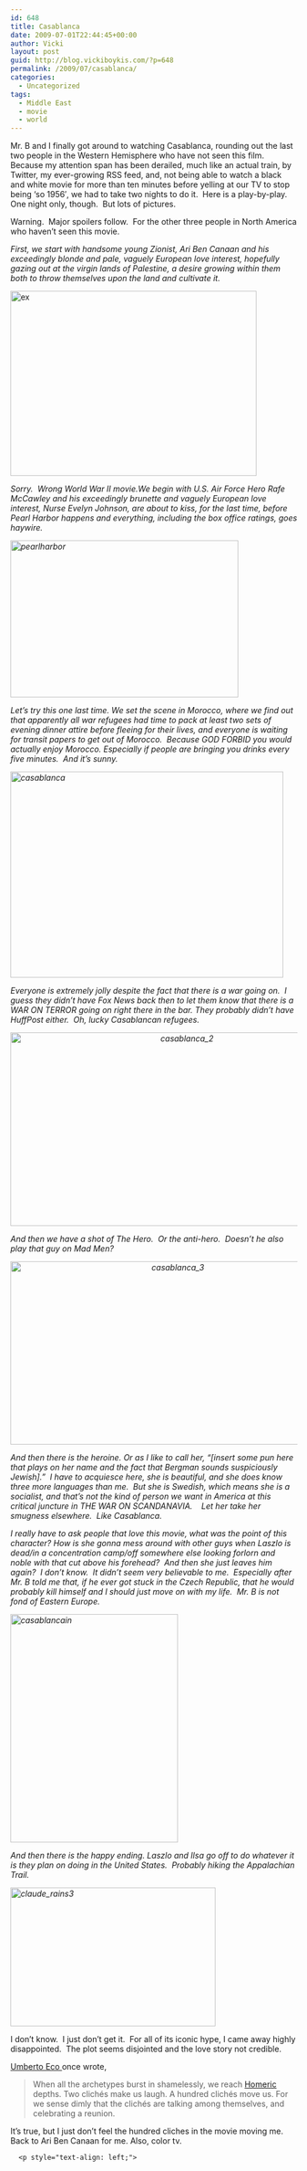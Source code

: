 ```yaml
---
id: 648
title: Casablanca
date: 2009-07-01T22:44:45+00:00
author: Vicki
layout: post
guid: http://blog.vickiboykis.com/?p=648
permalink: /2009/07/casablanca/
categories:
  - Uncategorized
tags:
  - Middle East
  - movie
  - world
---
```

Mr. B and I finally got around to watching Casablanca, rounding out the last two people in the Western Hemisphere who have not seen this film.  Because my attention span has been derailed, much like an actual train, by Twitter, my ever-growing RSS feed, and, not being able to watch a black and white movie for more than ten minutes before yelling at our TV to stop being &#8216;so 1956&#8242;, we had to take two nights to do it.  Here is a play-by-play.  One night only, though.  But lots of pictures.

Warning.  Major spoilers follow.  For the other three people in North America who haven&#8217;t seen this movie.

_First, we start with handsome young Zionist, Ari Ben Canaan and his exceedingly blonde and pale, vaguely European love interest, hopefully gazing out at the virgin lands of Palestine, a desire growing within them both to throw themselves upon the land and cultivate it._ 

<p style="text-align: left;">
  <a href="http://blog.vickiboykis.com/wp-content/uploads/2009/07/ex.jpg"><img class="aligncenter size-full wp-image-649" title="ex" src="http://blog.vickiboykis.com/wp-content/uploads/2009/07/ex.jpg" alt="ex" width="432" height="324" /></a>
</p>

<p style="text-align: left;">
  <p style="text-align: left;">
    <em>Sorry.  Wrong World War II movie.We begin with U.S. Air Force Hero Rafe McCawley and his exceedingly brunette and vaguely European love interest, Nurse Evelyn Johnson, are about to kiss, for the last time, before Pearl Harbor happens and everything, including the box office ratings, goes haywire.<br /> </em>
  </p>
  
  <p style="text-align: left;">
    <em><a href="http://blog.vickiboykis.com/wp-content/uploads/2009/07/pearlharbor.jpg"><img class="aligncenter size-full wp-image-651" title="pearlharbor" src="http://blog.vickiboykis.com/wp-content/uploads/2009/07/pearlharbor.jpg" alt="pearlharbor" width="400" height="275" /></a></em>
  </p>
  
  <p style="text-align: left;">
    <em>Let&#8217;s try this one last time. We set the scene in Morocco, where we find out that apparently all war refugees had time to pack at least two sets of evening dinner attire before fleeing for their lives, and everyone is waiting for transit papers to get out of Morocco.  Because GOD FORBID you would actually enjoy Morocco. Especially if people are bringing you drinks every five minutes.  And it&#8217;s sunny.<br /> </em>
  </p>
  
  <p style="text-align: left;">
    <em><a href="http://blog.vickiboykis.com/wp-content/uploads/2009/07/casablanca.jpg"><img class="aligncenter size-full wp-image-652" title="casablanca" src="http://blog.vickiboykis.com/wp-content/uploads/2009/07/casablanca.jpg" alt="casablanca" width="479" height="361" /></a></em>
  </p>
  
  <p style="text-align: left;">
    <em>Everyone is extremely jolly despite the fact that there is a war going on.  I guess they didn&#8217;t have Fox News back then to let them know that there is a WAR ON TERROR going on right there in the bar. They probably didn&#8217;t have HuffPost either.  Oh, lucky Casablancan refugees.<br /> </em>
  </p>
  
  <p style="text-align: center;">
    <em><a href="http://blog.vickiboykis.com/wp-content/uploads/2009/07/casablanca_2.png"><img class="aligncenter size-full wp-image-655" title="casablanca_2" src="http://blog.vickiboykis.com/wp-content/uploads/2009/07/casablanca_2.png" alt="casablanca_2" width="604" height="339" /></a></em>
  </p>
  
  <p style="text-align: left;">
    <em>And then we have a shot of The Hero.  Or the anti-hero.  Doesn&#8217;t he also play that guy on Mad Men?<br /> </em>
  </p>
  
  <p style="text-align: center;">
    <em><a href="http://blog.vickiboykis.com/wp-content/uploads/2009/07/casablanca_3.png"><img class="aligncenter size-full wp-image-656" title="casablanca_3" src="http://blog.vickiboykis.com/wp-content/uploads/2009/07/casablanca_3.png" alt="casablanca_3" width="572" height="321" /></a></em>
  </p>
  
  <p style="text-align: left;">
    <em>And then there is the heroine. Or as I like to call her, &#8220;[insert some pun here that plays on her name and the fact that Bergman sounds suspiciously Jewish].&#8221;  I have to acquiesce here, she is beautiful, and she does know three more languages than me.  But she is Swedish, which means she is a socialist, and that&#8217;s not the kind of person we want in America at this critical juncture in THE WAR ON SCANDANAVIA.    Let her take her smugness elsewhere.  Like Casablanca. </em>
  </p>
  
  <p style="text-align: left;">
    <em> I really have to ask people that love this movie, what was the point of this character? How is she gonna mess around with other guys when Laszlo is dead/in a concentration camp/off somewhere else looking forlorn and noble with that cut above his forehead?  And then she just leaves him again?  I don&#8217;t know.  It didn&#8217;t seem very believable to me.  Especially after Mr. B told me that, if he ever got stuck in the Czech Republic, that he would probably kill himself and I should just move on with my life.  Mr. B is not fond of Eastern Europe.<br /> </em>
  </p>
  
  <p style="text-align: left;">
    <em><a href="http://blog.vickiboykis.com/wp-content/uploads/2009/07/casablancain.jpg"><img class="aligncenter size-full wp-image-657" title="casablancain" src="http://blog.vickiboykis.com/wp-content/uploads/2009/07/casablancain.jpg" alt="casablancain" width="294" height="400" /></a></em>
  </p>
  
  <p style="text-align: left;">
    <em>And then there is the happy ending. Laszlo and Ilsa go off to do whatever it is they plan on doing in the United States.  Probably hiking the Appalachian Trail.<br /> </em>
  </p>
  
  <p style="text-align: left;">
    <em><a href="http://blog.vickiboykis.com/wp-content/uploads/2009/07/claude_rains3.jpg"><img class="aligncenter size-full wp-image-660" title="claude_rains3" src="http://blog.vickiboykis.com/wp-content/uploads/2009/07/claude_rains3.jpg" alt="claude_rains3" width="360" height="243" /></a><br /> </em>
  </p>
  
  <p style="text-align: left;">
    I don&#8217;t know.  I just don&#8217;t get it.  For all of its iconic hype, I came away highly disappointed.  The plot seems disjointed and the love story not credible.
  </p>
  
  <p style="text-align: left;">
    <a href="http://en.wikipedia.org/wiki/Umberto_Eco">Umberto Eco </a>once wrote,
  </p>
  
  <blockquote>
    <p style="text-align: left;">
      When all the archetypes burst in shamelessly, we reach <a title="Homer" href="http://en.wikipedia.org/wiki/Homer">Homeric</a> depths. Two clichés make us laugh. A hundred clichés move us. For we sense dimly that the clichés are talking among themselves, and celebrating a reunion.
    </p>
  </blockquote>
  
  <p>
    It&#8217;s true, but I just don&#8217;t feel the hundred cliches in the movie moving me.  Back to Ari Ben Canaan for me. Also, color tv.
  </p>
  
  <blockquote>
    <p style="text-align: left;">
      </blockquote> 
      
      <p style="text-align: left;">